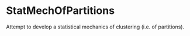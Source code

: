 # StatMechOfPartitions
Attempt to develop a statistical mechanics of clustering (i.e. of partitions).

